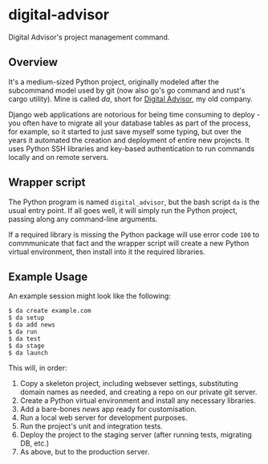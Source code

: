 
# digital-advisor

Digital Advisor's project management command.


## Overview

It's a medium-sized Python project, originally modeled after the subcommand
model used by git (now also go's go command and rust's cargo utility). Mine is
called *da*, short for [Digital Advisor](https://digitaladvisor.nz/), my old
company.

Django web applications are notorious for being time consuming to deploy - you
often have to migrate all your database tables as part of the process, for
example, so it started to just save myself some typing, but over the years it
automated the creation and deployment of entire new projects. It uses Python
SSH libraries and key-based authentication to run commands locally and on
remote servers.


## Wrapper script

The Python program is named `digital_advisor`, but the bash script `da` is the
usual entry point. If all goes well, it will simply run the Python project,
passing along any command-line arguments.

If a required library is missing the Python package will use error code `100`
to commmunicate that fact and the wrapper script will create a new Python
virtual environment, then install into it the required libraries.


## Example Usage

An example session might look like the following:

    $ da create example.com
    $ da setup
    $ da add news
    $ da run
    $ da test
    $ da stage
    $ da launch

This will, in order:

1. Copy a skeleton project, including websever settings, substituting domain names
   as needed, and creating a repo on our private git server.
2. Create a Python virtual environment and install any necessary libraries.
3. Add a bare-bones *news* app ready for customisation.
4. Run a local web server for development purposes.
5. Run the project's unit and integration tests.
6. Deploy the project to the staging server (after running tests,
   migrating DB, etc.)
7. As above, but to the production server.
